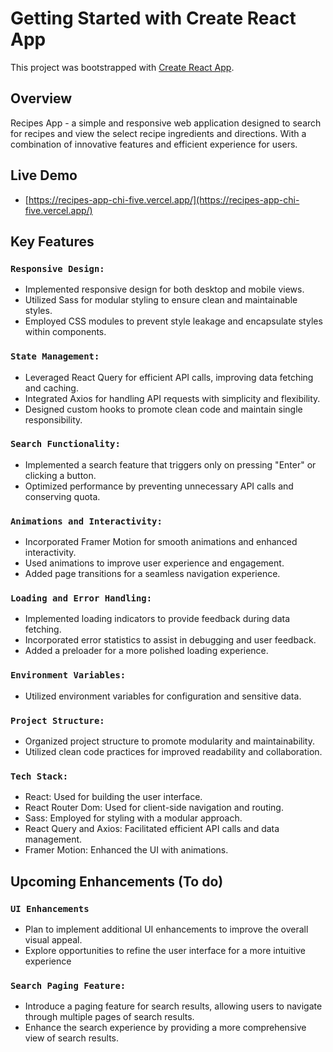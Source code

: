 # Getting Started with Create React App

This project was bootstrapped with [Create React App](https://github.com/facebook/create-react-app).

## Overview

Recipes App - a simple and responsive web application designed to search for recipes and view the select recipe ingredients and directions. With a combination of innovative features and efficient experience for users.

## Live Demo

- [https://recipes-app-chi-five.vercel.app/](https://recipes-app-chi-five.vercel.app/)

## Key Features

### `Responsive Design:`

- Implemented responsive design for both desktop and mobile views.
- Utilized Sass for modular styling to ensure clean and maintainable styles.
- Employed CSS modules to prevent style leakage and encapsulate styles within components.

### `State Management:`

- Leveraged React Query for efficient API calls, improving data fetching and caching.
- Integrated Axios for handling API requests with simplicity and flexibility.
- Designed custom hooks to promote clean code and maintain single responsibility.

### `Search Functionality:`

- Implemented a search feature that triggers only on pressing "Enter" or clicking a button.
- Optimized performance by preventing unnecessary API calls and conserving quota.

### `Animations and Interactivity:`

- Incorporated Framer Motion for smooth animations and enhanced interactivity.
- Used animations to improve user experience and engagement.
- Added page transitions for a seamless navigation experience.

### `Loading and Error Handling:`

- Implemented loading indicators to provide feedback during data fetching.
- Incorporated error statistics to assist in debugging and user feedback.
- Added a preloader for a more polished loading experience.

### `Environment Variables:`

- Utilized environment variables for configuration and sensitive data.

### `Project Structure:`

- Organized project structure to promote modularity and maintainability.
- Utilized clean code practices for improved readability and collaboration.

### `Tech Stack:`

- React: Used for building the user interface.
- React Router Dom: Used for client-side navigation and routing.
- Sass: Employed for styling with a modular approach.
- React Query and Axios: Facilitated efficient API calls and data management.
- Framer Motion: Enhanced the UI with animations.

## Upcoming Enhancements (To do)

### `UI Enhancements`

- Plan to implement additional UI enhancements to improve the overall visual appeal.
- Explore opportunities to refine the user interface for a more intuitive experience

### `Search Paging Feature:`

- Introduce a paging feature for search results, allowing users to navigate through multiple pages of search results.
- Enhance the search experience by providing a more comprehensive view of search results.
